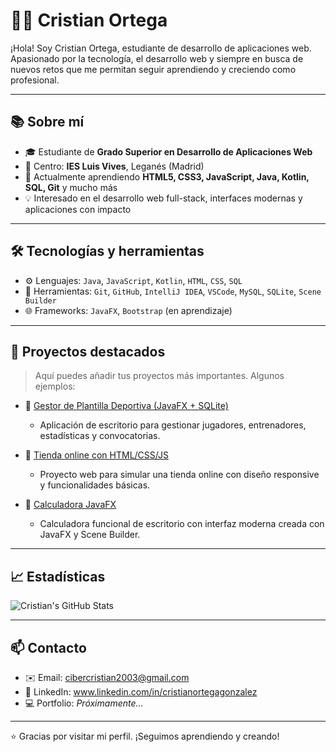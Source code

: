 # 👨‍💻 Cristian Ortega

¡Hola! Soy Cristian Ortega, estudiante de desarrollo de aplicaciones web. Apasionado por la tecnología, el desarrollo web y siempre en busca de nuevos retos que me permitan seguir aprendiendo y creciendo como profesional.

---

## 📚 Sobre mí

- 🎓 Estudiante de **Grado Superior en Desarrollo de Aplicaciones Web**  
- 🏫 Centro: **IES Luis Vives**, Leganés (Madrid)
- 🌱 Actualmente aprendiendo **HTML5, CSS3, JavaScript, Java, Kotlin, SQL, Git** y mucho más
- 💡 Interesado en el desarrollo web full-stack, interfaces modernas y aplicaciones con impacto

---

## 🛠️ Tecnologías y herramientas

- ⚙️ Lenguajes: `Java`, `JavaScript`, `Kotlin`, `HTML`, `CSS`, `SQL`
- 🧰 Herramientas: `Git`, `GitHub`, `IntelliJ IDEA`, `VSCode`, `MySQL`, `SQLite`, `Scene Builder`
- 🌐 Frameworks: `JavaFX`, `Bootstrap` (en aprendizaje)

---

## 🚀 Proyectos destacados

> Aquí puedes añadir tus proyectos más importantes. Algunos ejemplos:

- 📌 [Gestor de Plantilla Deportiva (JavaFX + SQLite)](https://github.com/Cristianortegaa/gestor-plantilla)
  - Aplicación de escritorio para gestionar jugadores, entrenadores, estadísticas y convocatorias.

- 📌 [Tienda online con HTML/CSS/JS](https://github.com/Cristianortegaa/tienda-nexi)
  - Proyecto web para simular una tienda online con diseño responsive y funcionalidades básicas.

- 📌 [Calculadora JavaFX](https://github.com/Cristianortegaa/calculadora-javafx)
  - Calculadora funcional de escritorio con interfaz moderna creada con JavaFX y Scene Builder.

---

## 📈 Estadísticas

![Cristian's GitHub Stats](https://github-readme-stats.vercel.app/api?username=Cristianortegaa&show_icons=true&theme=tokyonight)

---

## 📫 Contacto

- ✉️ Email: cibercristian2003@gmail.com 
- 💼 LinkedIn: www.linkedin.com/in/cristianortegagonzalez
- 💻 Portfolio: *Próximamente...*

---

⭐ Gracias por visitar mi perfil. ¡Seguimos aprendiendo y creando!

